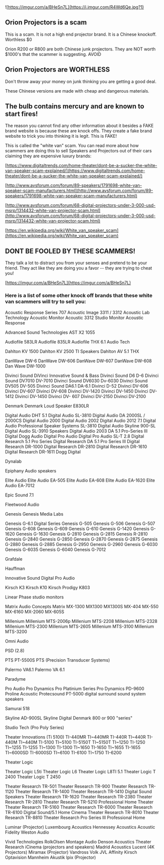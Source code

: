 ![https://imgur.com/a/BHeSn7L](https://i.imgur.com/R4Wd6Qe.jpg?1)

## Orion Projectors is a scam

This is a scam. It is not a high end projector brand. It is a Chinese knockoff. Worthless $0

Orion R200 or R800 are both Chinese junk projectors. They are NOT worth $1000's that the scammer is suggesting. AVOID

## Orion Projectors are WORTHLESS

Don't throw away your money on junk thinking you are getting a good deal.

These Chinese versions are made with cheap and dangerous materials.

## The bulb contains mercury and are known to start fires!

The reason you cannot find any other information about it besides a FAKE brand website is because these are knock offs. They create a fake brand website to trick you into thinking it is legit. This is FAKE!



This is called the "white van" scam. You can read more about how scammers are doing this to sell Speakers and Projectors out of their cars claiming they are expensive luxury brands:

[https://www.digitaltrends.com/home-theater/dont-be-a-sucker-the-white-van-speaker-scam-explained/](https://www.digitaltrends.com/home-theater/dont-be-a-sucker-the-white-van-speaker-scam-explained/) 

[http://www.avsforum.com/forum/89-speakers/1791698-white-van-speaker-scam-manufacturers.html](http://www.avsforum.com/forum/89-speakers/1791698-white-van-speaker-scam-manufacturers.html)

[http://www.avsforum.com/forum/68-digital-projectors-under-3-000-usd-msrp/1314432-white-van-projector-scam.html](http://www.avsforum.com/forum/68-digital-projectors-under-3-000-usd-msrp/1314432-white-van-projector-scam.html)

[https://en.wikipedia.org/wiki/White_van_speaker_scam](https://en.wikipedia.org/wiki/White_van_speaker_scam)

## DONT BE FOOLED BY THESE SCAMMERS!

They talk a lot to distract you from your senses and pretend to be your friend. They act like they are doing you a favor -- they are trying to cheat you!



[https://imgur.com/a/BHeSn7L](https://imgur.com/a/BHeSn7L)


### Here is a list of some other knock off brands that these white van scammers will try to sell you:

Acoustic Response Series 707
Acoustic Image 3311 / 3312
Acoustic Lab Technology
Acoustic Monitor
Acoustic 3312 Studio Monitor
Acoustic Response


Advanced Sound Technologies AST X2 1055

Audiofile 583LR
Audiofile 835LR
Audiofile THX 6.1
Audio Tech

Dahlton KV 1500
Dahlton KV 2500 TI Speakers
Dahlton AV 5.1 THX

DanWave DW-6
DanWave DW-606
DanWave DW-607
DanWave DW-608
Dan Wave DW-1000

Divinci Sound
DiVinci Innovative Sound & Bass
Divinci Sound D6 D-6
Divinci Sound DV7010 DV-7010
Divinci Sound DV6030 Dv-6030
Divinci Sound DV505 DV-505
Divinci Sound DA6.1 DA-6.1
Divinci D-52
Divinci DV-606
Divinci DV-607
Divinci DV-608
Divinci DV-1420
Divinci DV-1450
Divinci DV-1412
Divinci DV-1450
Divinci DV- 607
Divinci DV-2150
Divinci DV-2100

Denmark
Denmark Loud Speaker E830LR

Digital Audio DHT 5.1
Digital Audio SL-3810
Digital Audio DA 2000SL / 2000CS
Digital Audio 2000
Digital Audio 2002
Digital Audio 2012 7.1
Digital Audio Professional Speaker Systems SL-3810
Digital Audio Skyline 900-SL
Digital Audio SL-3910 Speakers
Digital Audio 2003 DA 5.1 Pro-Series III
Digital Dogg Audio
Digital Pro Audio
Digital Pro Audio SL-T 2.8
Digital Research 5.1 Pro Series
Digital Research DA 5.1 Pro Series III
Digital Research DR-1000
Digital Research DR-2810
Digital Research DR-1610
Digital Research DR-1611
Dogg Digital

Dynalab

Epiphany Audio speakers

Elite Audio
Elite Audio EA-505
Elite Audio EA-608
Elite Audio EA-1620
Elite Audio EA-7012

Epic Sound 7.1

Fleetwood Audio

Genesis
Genesis Media Labs

Genesis G-6.1 Digital Series
Genesis G-505
Genesis G-506
Genesis G-507
Genesis G-608
Genesis G-609
Genesis G-610
Genesis G-1420
Genesis G-1620
Genesis G-1630
Genesis G-2810
Genesis G-2815
Genesis R-2810
Genesis G-2840
Genesis G-2850
Genesis G-2870
Genesis G-2875
Genesis G-2880
Genesis G-2885
Genesis G-2950
Genesis G-2960
Genesis G-6030
Genesis G-6035
Genesis G-6040
Genesis G-7012

Grafdale

Hauffman

Innovative Sound Digital Pro Audio

Kirsch K3
Kirsch K10
Kirsch Prodigy K803

Linear Phase studio monitors

Matrix Audio Concepts
Matrix MX-1300 MX1300 MX1300S
MX-404
MX-550
MX-6160
MX-2060
MX-605S

Millenium
Millenium MTS-2006p
Millenium MTS-2208
Millenium MTS-2328
Millenium MTS-2300
Millenium MTS-2605
Millenium MTS-3100
Millenium MTS-3200


Omni Audio

PSD (2.8)

PTS PT-5500S
PTS (Precision Transducer Systems)

Palermo VA6.1
Palermo VA 6.1

Paradyme

Pro Audio
Pro Dynamics Pro Platinium Series
Pro Dynamics PD-9600
Proline Acoustic
Protecsound PT-5000 digital surround sound system speakers

Samurai 518

Skyline AD-900SL
Skyline Digital Denmark 800 or 900 "series"

Studio Tech (Pro Poly Series)

Theater Innovations (Ti 5100)
TI-440MR TI~440MR
TI-440R TI~440R
TI-440M TI~440M
TI-5100 TI~5100
TI-5150T TI~5150T
TI~1250 TI-1250
TI~1255 TI-1255
TI~1300 TI-1300
TI~1650 TI-1650
TI~1655 TI-1655
TI~6000SD TI-6000SD
TI~6100 TI-6100
TI~1750 TI-6200


Theater Logic

Theater Logic L5ti
Theater Logic L6
Theater Logic L8TI 5.1
Theater Logic T 2400
Theater Logic T 2450

Theater Research TR-501
Theater Research TR-900
Theater Research TR-1120
Theater Research TR-1400
Theater Research TR-1410 Digital Sound Speakers
Theater Research TR-1620
Theater Research TR-2380
Theater Research TR-2810
Theater Research TR-5210 Professional Home Theater
Theater Research TR-5160
Theater Research TR-6000
Theater Research TR-6100 Digital Sound/5.1 Home Cinema
Theater Research TR-8010
Theater Research TR-8810
Theater Research Pro Series III Professional Home

Luminar (Projector)
Luxembourg Acoustics
Hennessey Acoustics
Acoustic Fidelity
Weston Audio

Vivid Technologies
RolkOlsen
Montage Audio
Denson Acoustics
Theater Research
iCinema (projectors and speakers)
Madrid Acoustics
Lucent (4K Projectors)
Miramax (Projector)
Vandross
Volk
JVL
Affinity
Kirsch
Optavision
Mannheim Akustik
Ipix (Projector)

```
